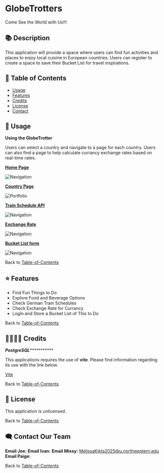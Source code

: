 # GlobeTrotters
Come See the World with Us!!!  


## 📚 Description
This application will provide a space where users can find fun activities and places to enjoy local cuisine in European countries. Users can register to create a space to save their Bucket List for travel inspirations. 

## 🚀 Table of Contents
  * [Usage](#📝-Usage)
  * [Features](#⭐-features)
  * [Credits](#🫱🏽‍🫲🏾-credits)
  * [License](#📃-license)
  * [Contact](#🗨️-contact)

## 📝 Usage
<strong>Using the GlobeTrotter</strong>

Users can select a country and navigate to a page for each country. Users can also find a page to help calculate currancy exchange rates based on real-time rates.  

<u><strong>Home Page</strong></u>

![Navigation](./assets/images/search.png)


<u><strong>Country Page</strong></u>

![Portfolio](./assets/images/saved.png)


<u><strong>Train Schedule API</strong></u>

![Navigation](./assets/images/search.png)


<u><strong>Exchange Rate</strong></u>

![Navigation](./assets/images/search.png)


<u><strong>Bucket List form</strong></u>

![Navigation](./assets/images/search.png)


Back to [Table-of-Contents](#🚀-table-of-contents)


## ⭐ Features
  * Find Fun Things to Do
  * Explore Food and Beverage Options
  * Check German Train Schedules
  * Check Exchange Rate for Currancy
  * Login and Store a Bucket List of This to Do


Back to [Table-of-Contents](#🚀-table-of-contents)


## 🫱🏽‍🫲🏾 Credits
***********PostgreSQL**********************

This applications requires the use of <strong>vite</strong>. Please find information regarding its use with the link below.

[Vite](https://vite.dev/guide/)

Back to [Table-of-Contents](#🚀-table-of-contents)


## 📃 License
This application is unlicensed. 

Back to [Table-of-Contents](#🚀-table-of-contents)


## 🗨️ Contact Our Team

  <strong>Email Joe:</strong> []()
  <strong>Email Ivan:</strong> []()
  <strong>Email Missy:</strong> [MelissaKikta2025@u.northwestern.edu](mailto:MelissaKikta@u.northwestern.edu)
  <strong>Email Paige:</strong> []()

Back to [Table-of-Contents](#🚀-table-of-contents)
